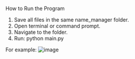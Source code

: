 How to Run the Program
1.	Save all files in the same name_manager folder.
2.	Open terminal or command prompt.
3.	Navigate to the folder.
4.	Run: python main.py

For example:
![image](https://github.com/user-attachments/assets/254eac2b-8856-4896-9d11-ef447f754148)
